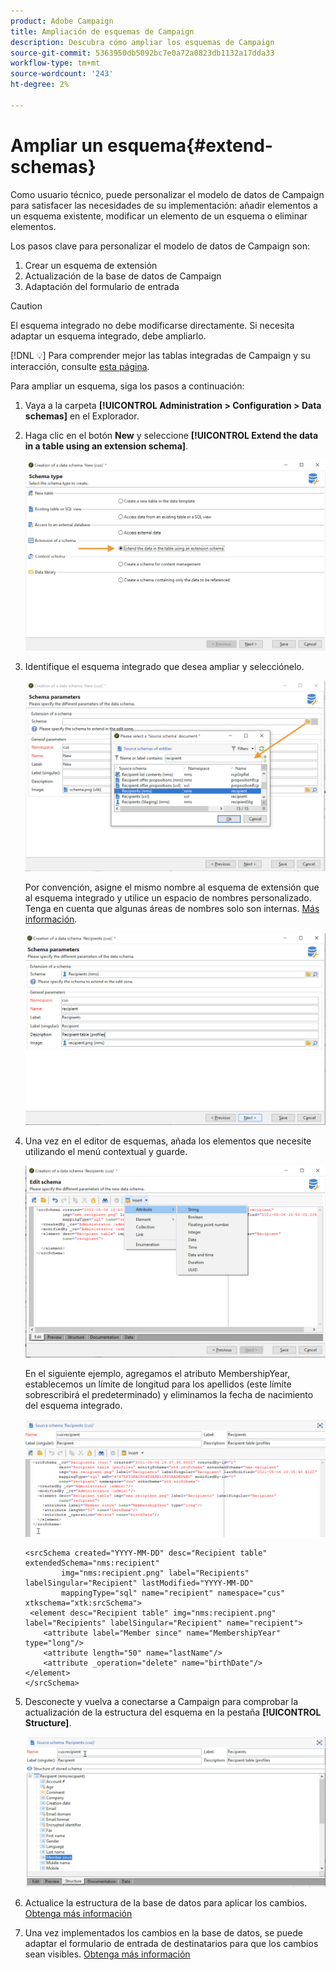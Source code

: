 ```yaml
---
product: Adobe Campaign
title: Ampliación de esquemas de Campaign
description: Descubra cómo ampliar los esquemas de Campaign
source-git-commit: 5363950db5092bc7e0a72a0823db1132a17dda33
workflow-type: tm+mt
source-wordcount: '243'
ht-degree: 2%

---
```


# Ampliar un esquema{#extend-schemas}

Como usuario técnico, puede personalizar el modelo de datos de Campaign para satisfacer las necesidades de su implementación: añadir elementos a un esquema existente, modificar un elemento de un esquema o eliminar elementos.

Los pasos clave para personalizar el modelo de datos de Campaign son:

1. Crear un esquema de extensión
1. Actualización de la base de datos de Campaign
1. Adaptación del formulario de entrada

>[!CAUTION]
>El esquema integrado no debe modificarse directamente. Si necesita adaptar un esquema integrado, debe ampliarlo.

[!DNL :bulb:] Para comprender mejor las tablas integradas de Campaign y su interacción, consulte  [esta página](datamodel.md).

Para ampliar un esquema, siga los pasos a continuación:

1. Vaya a la carpeta **[!UICONTROL Administration > Configuration > Data schemas]** en el Explorador.
1. Haga clic en el botón **New** y seleccione **[!UICONTROL Extend the data in a table using an extension schema]**.

   ![](assets/extend-schema-option.png)

1. Identifique el esquema integrado que desea ampliar y selecciónelo.

   ![](assets/extend-schema-select.png)

   Por convención, asigne el mismo nombre al esquema de extensión que al esquema integrado y utilice un espacio de nombres personalizado.  Tenga en cuenta que algunas áreas de nombres solo son internas. [Más información](schemas.md#reserved-namespaces).

   ![](assets/extend-schema-validate.png)

1. Una vez en el editor de esquemas, añada los elementos que necesite utilizando el menú contextual y guarde.

   ![](assets/extend-schema-edit.png)

   En el siguiente ejemplo, agregamos el atributo MembershipYear, establecemos un límite de longitud para los apellidos (este límite sobrescribirá el predeterminado) y eliminamos la fecha de nacimiento del esquema integrado.

   ![](assets/extend-schema-sample.png)

   ```
   <srcSchema created="YYYY-MM-DD" desc="Recipient table" extendedSchema="nms:recipient"
           img="nms:recipient.png" label="Recipients" labelSingular="Recipient" lastModified="YYYY-MM-DD"
           mappingType="sql" name="recipient" namespace="cus" xtkschema="xtk:srcSchema">
    <element desc="Recipient table" img="nms:recipient.png" label="Recipients" labelSingular="Recipient" name="recipient">
       <attribute label="Member since" name="MembershipYear" type="long"/>
       <attribute length="50" name="lastName"/>
       <attribute _operation="delete" name="birthDate"/>
   </element>
   </srcSchema>
   ```

1. Desconecte y vuelva a conectarse a Campaign para comprobar la actualización de la estructura del esquema en la pestaña **[!UICONTROL Structure]**.

   ![](assets/extend-schema-structure.png)

1. Actualice la estructura de la base de datos para aplicar los cambios. [Obtenga más información](update-database-structure.md)

1. Una vez implementados los cambios en la base de datos, se puede adaptar el formulario de entrada de destinatarios para que los cambios sean visibles. [Obtenga más información](forms.md)
